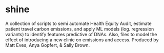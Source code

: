 # shine
A collection of scripts to semi automate Health Equity Audit, estimate patient travel carbon emissions, and apply ML models (log. regression variants) to identify features predictive of DNAs. Also, files to model the effect of introducing a new clinic on emissions and access.
Produced by Matt Eves, Anya Gopfert, & Sally Brown.
